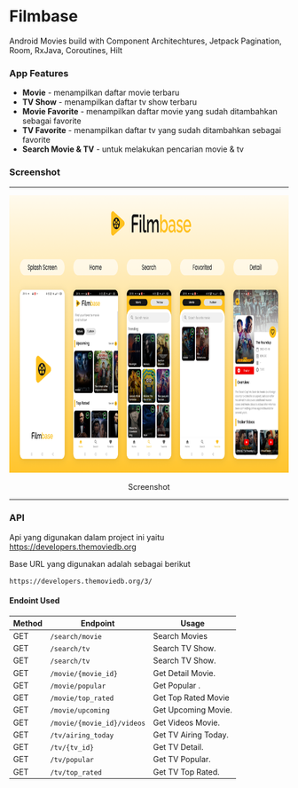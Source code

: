 # Filmbase
Android Movies build with Component Architechtures, Jetpack Pagination, Room, RxJava, Coroutines, Hilt

### App Features
* **Movie** - menampilkan daftar movie terbaru
* **TV Show** - menampilkan daftar tv show terbaru
* **Movie Favorite** - menampilkan daftar movie yang sudah ditambahkan sebagai favorite
* **TV Favorite** - menampilkan daftar tv yang sudah ditambahkan sebagai favorite
* **Search Movie & TV** - untuk melakukan pencarian movie & tv

### Screenshot
<span align="center">
 <hr>
 <p align="center"><img src="screenshot/banner.png" alt="Filmbase Screenshot" width="850" height="500"></p>
 <p align="center">Screenshot</p>
 <hr>
 </span>

### API
Api yang digunakan dalam project ini yaitu https://developers.themoviedb.org

Base URL yang digunakan adalah sebagai berikut
```
https://developers.themoviedb.org/3/
```

#### Endoint Used

|Method | Endpoint | Usage |
| ---- | ---- | --------------- |
|GET| `/search/movie` | Search Movies|
|GET| `/search/tv` | Search TV Show.| 
|GET| `/search/tv` | Search TV Show.| 
|GET| `/movie/{movie_id}` | Get Detail Movie.| 
|GET| `/movie/popular` | Get Popular .| 
|GET| `/movie/top_rated` | Get Top Rated Movie| 
|GET| `/movie/upcoming` | Get Upcoming Movie.| 
|GET| `/movie/{movie_id}/videos` | Get Videos Movie.| 
|GET| `/tv/airing_today` | Get TV Airing Today.| 
|GET| `/tv/{tv_id}` | Get TV Detail.| 
|GET| `/tv/popular` | Get TV Popular.| 
|GET| `/tv/top_rated` | Get TV Top Rated.| 

